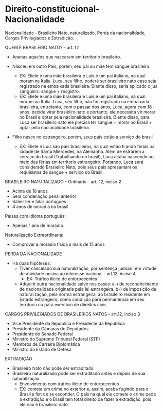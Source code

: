 # Direito-constitucional-Nacionalidade
Nacionalidade - Brasileiro Nato, naturalizado, Perda da nacionalidade, Cargos Privilegiados e Extradiçâo.

QUEM É BRASILEIRO NATO? - art. 12
 - Apenas aqueles que nasceram em territorio brasileiro.
 - Nasceu em outro País, porém, seu pai ou mãe tem sangue brasileiro 
 
     - EX: Eliete é uma mãe brasileira e Luís é um pai italiano, na qual moram na Italia. Luca, seu filho, poderá ser brasileiro nato caso seja registrado na embaixada brasileira. Diante disso, seria aplicado o jus sanguinis: sangue + resgistro.          
     - EX: Eliete é uma mãe brasileira e Luís é um pai italiano, na qual moram na Italia. Luca, seu filho, não foi registrado na embaixada brasileira, entretanto, com o passar dos anos, Luca, agora com 18 anos, decide virar brasieliro nato e portanto, ele necessita vir morar no Brasil e optar pela nacionalidade brasileira. Diante disso, para Luca ser brasileiro nato ele precisa ter sangue + morar no Brasil + optar pela nacionalidade brasileira.
 
 - Filho nasce no estrangeiro, porém, seus pais estão a serviço do brasil
     - EX: Eliete e Luís são pais brasileiros, na qual estão tirando férias na cidade de Sãnta Miercedes, na Alemanha. Além de estrarem a serviço do brasil (Trabalhando no brasil), Luca acaba nascendo no meio das férias em territorio estrangeiro. Portando, Luca será considerado Brasieliro Nato, pois seus pais apresantam os requisistos de sangue + serviço do Brasil.
 
BRASILEIRO NATURALIZADO - Ordinario - art. 12, inciso 2
 - Acima de 18 anos
 - Sem condenaçâo penal anterior
 - Saber ler e falar português
 - 4 anos de moradia no brasil
 
 Países com idioma português:
 - Apenas 1 ano de moradia
 
 Naturalização Extraordinaria:
 - Comprovar a moradia física a mais de 15 anos

PERDA DA NACIONALIDADE
- Há duas hipóteses:
  - Tiver cancelado sua naturalização, por sentença judicial, em virtude de atividade nociva ao interesse nacional - art.12, inciso 4
    - EX: Tráfico ilícito de entorpecentes
  - Adquirir outra nacionalidade salvo nos casos:
    a-) de reconehcimento de nacionalidade originaria pela lei estrangeira.
    b-) de imposição de naturalização, pela norma estrangeira, ao brasileiro residente em Estado estrangeiro, como condição para permanência em seu territorio ou para exercício de diireitos civis. 
    
CARGOS PRIVILEGIADOS DE BRASILERIOS NATOS - art.12, inciso 3
- Vice Presidente da República e Presidente da República
- Presidente da Câmaras do Deputados
- Presidente do Senado Federal
- Ministro do Supremo Tribunal Federal (STF)
- Membros de Carreira Diplomática
- Ministro do Estado de Defesa

EXTRADIÇÂO 
- Brasileiro Nato nâo pode ser extraditado
- Brasileiro naturalizado pode ser extraditado antes e depois de sua naturalização
  - Envolvimento com tráfico ilícito de entorpecentes
  - EX: comete um crime no exterior e, assim, acaba fugindo para o Brasil a fim de se esconder. O país na qual ele comete o crime pede a extradição e o Brasil tem total direito de fazer a extradição, pois ele não é brasileiro nato.
 
 

